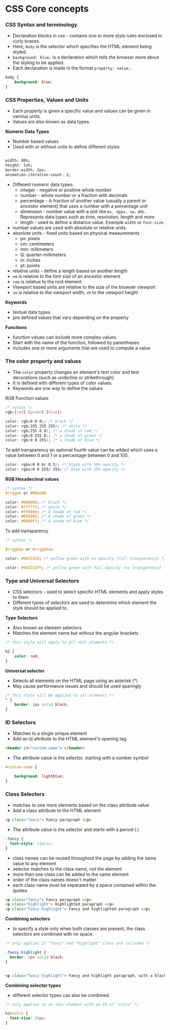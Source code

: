 # CSS Core concepts

### CSS Syntax and terminology

- Declaration blocks in css - contains one or more style rules enclosed in curly braces.
- Here, ```body``` is the selector which specifies the HTML element being styled.
- ```background: blue;``` is a declaration which tells the browser more about the styling to be applied.
- Each declaration is made in the format ```property: value;```.

```css
body {
    background: blue;
}
```

### CSS Properties, Values and Units

- Each property is given a specific value and values can be given in various units.
- Values are also known as data types.

**Numeric Data Types**

- Number based values
- Used with or without units to define different styles

```css

width: 80%;
height: 1vh;
border-width: 2px;
animation-iteration-count: 2;
```
- Different numeric data types:
  - integer - negative or positive whole number
  - number - whole number or a fraction with decimals
  - percentage - A fraction of another value (usually a parent or ancestor element) that uses a number with a percentage unit
  - dimension - number value with a unit like ```ms, dppx, vw,``` etc. Represents data types such as time, resolution, length and more
  - length - used to define a distance value. Example ```width``` or ```font-size```.
- number values are used with absolute or relative units.
- absolute units - fixed units based on physical measurements
  - px: pixels
  - cm: centimeters
  - mm: millimeters
  - Q: quarter-millimeters
  - in: inches
  - pt: points
- relative units - define a length based on another length
- ```em``` is relative to the font size of an ancestor element
- ```rem``` is relative to the root element
- Viewport based units are relative to the size of the browser viewport
- ```vw``` is relative to the viewport width, ```vh``` to the viewport height

**Keywords**

- textual data types
- pre defined values that vary depending on the property

**Functions**

- function values can include more complex values.
- Start with the name of the function, followed by parentheses
- includes one or more arguments that are used to compute a value

### The color property and values

- The ```color``` property changes an element's text color and text decorations (such as underline or strikethrough).
- It is defined with different types of color values.
- Keywords are one way to define the values

RGB Function values

```css
/* syntax */
rgb([red] [green] [blue])

color: rgb(0 0 0); /* black */
color: rgb(255 255 255); /* white */
color: rgb(255 0 0); /* a shade of red */
color: rgb(0 255 0); /* a shade of green */
color: rgb(0 0 255); /* a shade of blue */
```
To add transparency an optional fourth value can be added which uses a value between 0 and 1 or a percentage between 0 and 100.

```css
color: rgba(0 0 0/ 0.5); /* black with 50% opacity */
color: rgba(0 0 255/ 25%) /* blue with 25% opacity */
```
**RGB Hexadecimal values**

```css
/* syntax */
#rrggbb or #RRGGBB

color: #000000; /* black */
color: #ffffff; /* white */
color: #ff0000; /* A shade of red */
color: #008000; /* A shade of green */
color: #0000ff; /* A shade of blue */
```
To add transparency

```css
/* syntax */

#rrggbba or #rrggbbaa

color: #9ACD320; /* yellow green with no opacity (full transparency) */

color: #9ACD32FF; /* yellow green with full opacity (no transparency) */
```
### Type and Universal Selectors

- CSS selectors - used to select specific HTML elements and apply styles to them
- Different types of selectors are used to determine which element the style should be applied to.

**Type Selectors**

- Also known as element selectors
- Matches the element name but without the angular brackets

```css
/* this style will apply to all <h2> elements */

h2 {
    color: red;
}
```
**Universal selector**

- Selects all elements on the HTML page using an asterisk (*)
- May cause performance issues and should be used sparingly

```css
/* this style will be applied to all elements */
* {
    border: 1px solid black;
}
```
### ID Selectors

- Matches to a single unique element
- Add an id attribute to the HTML element's opening tag

```html
<header id="custom-name"> </header>
```
- The attribute value is the selector, starting with a number symbol

```css
#custom-name {

    background: lightblue;
}
```

### Class Selectors

- matches to one more elements based on the class attribute value
- Add a class attribute to the HTML element

```html
<p class="fancy"> Fancy paragraph </p>
```
- The attribute value is the selector and starts with a period (.)

```css
.fancy {
  font-style: italic;
}
```
- class names can be reused throughout the page by adding the same value to any element
- selector matches to the class name, not the element
- more than one class can be added to the same element
- order of the class names doesn't matter
- each class name must be separated by a space contained within the quotes

```html
<p class="fancy"> Fancy paragraph </p>
<p class="highlight"> Highlighted paragraph </p>
<p class="fancy highlight"> Fancy and highlighted paragraph </p>
```
**Combining selectors**

- to specify a style only when both classes are present, the class selectors are combined with no space.

```css
/* only applies if "fancy" and "highlight" class are included */

.fancy.highlight {
  border: 1px solid black;
}
```
```html

<p class="fancy highlight"> Fancy and highlight paragraph, with a black border </p>
```
**Combining selector types**

- different selector types can also be combined.

```css
/* only applies to an <h1> element with an ID of "intro" */

h1#intro {
  font-size: 25px;
}
```